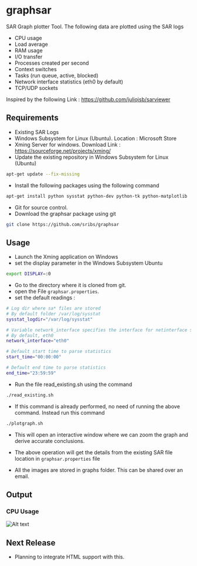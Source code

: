 # graphsar
SAR Graph plotter Tool.
The following data are plotted using the SAR logs
* CPU usage
* Load average
* RAM usage
* I/O transfer
* Processes created per second
* Context switches
* Tasks (run queue, active, blocked)
* Network interface statistics (eth0 by default)
* TCP/UDP sockets

Inspired by the following Link : https://github.com/juliojsb/sarviewer

## Requirements
* Existing SAR Logs
* Windows Subsystem for Linux (Ubuntu). Location : Microsoft Store
* Xming Server for windows. Download Link : https://sourceforge.net/projects/xming/
* Update the existing repository in Windows Subsystem for Linux (Ubuntu)
```bash
apt-get update --fix-missing
```
* Install the following packages using the following command
```bash
apt-get install python sysstat python-dev python-tk python-matplotlib
```
* Git for source control.
* Download the graphsar package using git
 ```bash
 git clone https://github.com/sribs/graphsar
 ```
 
 ## Usage
 * Launch the Xming application on Windows
 * set the display parameter in the Windows Subsystem Ubuntu
 ```bash
 export DISPLAY=:0
 ```
 * Go to the directory where it is cloned from git.
 * open the File ``` graphsar.properties ```.
 * set the default readings : 
 ``` sh
 # Log dir where sa* files are stored
# By default folder /var/log/sysstat
sysstat_logdir="/var/log/sysstat"

# Variable network_interface specifies the interface for netinterface statistics graph
# By default, eth0
network_interface="eth0"

# Default start time to parse statistics
start_time="00:00:00"

# Default end time to parse statistics
end_time="23:59:59"
 ```
* Run the file read_existing.sh using the command
```bash
./read_existing.sh
```
* If this command is already performed, no need of running the above command. Instead run this command
```bash
./plotgraph.sh
```
* This will open an interactive window where we can zoom the graph and derive accurate conclusions.

* The above operation will get the details from the existing SAR file location in ```graphsar.properties``` file
* All the images are stored in graphs folder. This can be shared over an email.

## Output
### CPU Usage

![Alt text](https://raw.githubusercontent.com/sribs/graphsar/master/graphs/cpu.png "CPU Usage")

## Next Release
* Planning to integrate HTML support with this.
